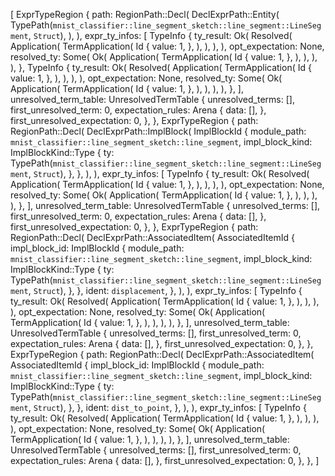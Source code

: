 [
    ExprTypeRegion {
        path: RegionPath::Decl(
            DeclExprPath::Entity(
                TypePath(`mnist_classifier::line_segment_sketch::line_segment::LineSegment`, `Struct`),
            ),
        ),
        expr_ty_infos: [
            TypeInfo {
                ty_result: Ok(
                    Resolved(
                        Application(
                            TermApplication(
                                Id {
                                    value: 1,
                                },
                            ),
                        ),
                    ),
                ),
                opt_expectation: None,
                resolved_ty: Some(
                    Ok(
                        Application(
                            TermApplication(
                                Id {
                                    value: 1,
                                },
                            ),
                        ),
                    ),
                ),
            },
            TypeInfo {
                ty_result: Ok(
                    Resolved(
                        Application(
                            TermApplication(
                                Id {
                                    value: 1,
                                },
                            ),
                        ),
                    ),
                ),
                opt_expectation: None,
                resolved_ty: Some(
                    Ok(
                        Application(
                            TermApplication(
                                Id {
                                    value: 1,
                                },
                            ),
                        ),
                    ),
                ),
            },
        ],
        unresolved_term_table: UnresolvedTermTable {
            unresolved_terms: [],
            first_unresolved_term: 0,
            expectation_rules: Arena {
                data: [],
            },
            first_unresolved_expectation: 0,
        },
    },
    ExprTypeRegion {
        path: RegionPath::Decl(
            DeclExprPath::ImplBlock(
                ImplBlockId {
                    module_path: `mnist_classifier::line_segment_sketch::line_segment`,
                    impl_block_kind: ImplBlockKind::Type {
                        ty: TypePath(`mnist_classifier::line_segment_sketch::line_segment::LineSegment`, `Struct`),
                    },
                },
            ),
        ),
        expr_ty_infos: [
            TypeInfo {
                ty_result: Ok(
                    Resolved(
                        Application(
                            TermApplication(
                                Id {
                                    value: 1,
                                },
                            ),
                        ),
                    ),
                ),
                opt_expectation: None,
                resolved_ty: Some(
                    Ok(
                        Application(
                            TermApplication(
                                Id {
                                    value: 1,
                                },
                            ),
                        ),
                    ),
                ),
            },
        ],
        unresolved_term_table: UnresolvedTermTable {
            unresolved_terms: [],
            first_unresolved_term: 0,
            expectation_rules: Arena {
                data: [],
            },
            first_unresolved_expectation: 0,
        },
    },
    ExprTypeRegion {
        path: RegionPath::Decl(
            DeclExprPath::AssociatedItem(
                AssociatedItemId {
                    impl_block_id: ImplBlockId {
                        module_path: `mnist_classifier::line_segment_sketch::line_segment`,
                        impl_block_kind: ImplBlockKind::Type {
                            ty: TypePath(`mnist_classifier::line_segment_sketch::line_segment::LineSegment`, `Struct`),
                        },
                    },
                    ident: `displacement`,
                },
            ),
        ),
        expr_ty_infos: [
            TypeInfo {
                ty_result: Ok(
                    Resolved(
                        Application(
                            TermApplication(
                                Id {
                                    value: 1,
                                },
                            ),
                        ),
                    ),
                ),
                opt_expectation: None,
                resolved_ty: Some(
                    Ok(
                        Application(
                            TermApplication(
                                Id {
                                    value: 1,
                                },
                            ),
                        ),
                    ),
                ),
            },
        ],
        unresolved_term_table: UnresolvedTermTable {
            unresolved_terms: [],
            first_unresolved_term: 0,
            expectation_rules: Arena {
                data: [],
            },
            first_unresolved_expectation: 0,
        },
    },
    ExprTypeRegion {
        path: RegionPath::Decl(
            DeclExprPath::AssociatedItem(
                AssociatedItemId {
                    impl_block_id: ImplBlockId {
                        module_path: `mnist_classifier::line_segment_sketch::line_segment`,
                        impl_block_kind: ImplBlockKind::Type {
                            ty: TypePath(`mnist_classifier::line_segment_sketch::line_segment::LineSegment`, `Struct`),
                        },
                    },
                    ident: `dist_to_point`,
                },
            ),
        ),
        expr_ty_infos: [
            TypeInfo {
                ty_result: Ok(
                    Resolved(
                        Application(
                            TermApplication(
                                Id {
                                    value: 1,
                                },
                            ),
                        ),
                    ),
                ),
                opt_expectation: None,
                resolved_ty: Some(
                    Ok(
                        Application(
                            TermApplication(
                                Id {
                                    value: 1,
                                },
                            ),
                        ),
                    ),
                ),
            },
        ],
        unresolved_term_table: UnresolvedTermTable {
            unresolved_terms: [],
            first_unresolved_term: 0,
            expectation_rules: Arena {
                data: [],
            },
            first_unresolved_expectation: 0,
        },
    },
]